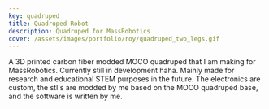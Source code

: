 ```yaml
---
key: quadruped
title: Quadruped Robot
description: Quadruped for MassRobotics
cover: /assets/images/portfolio/roy/quadruped_two_legs.gif
---
```


A 3D printed carbon fiber modded MOCO quadruped that I am making for MassRobotics. Currently still in development haha. Mainly made for research and educational STEM purposes in the future. The electronics are custom, the stl's are modded by me based on the MOCO quadruped base, and the software is written by me.
